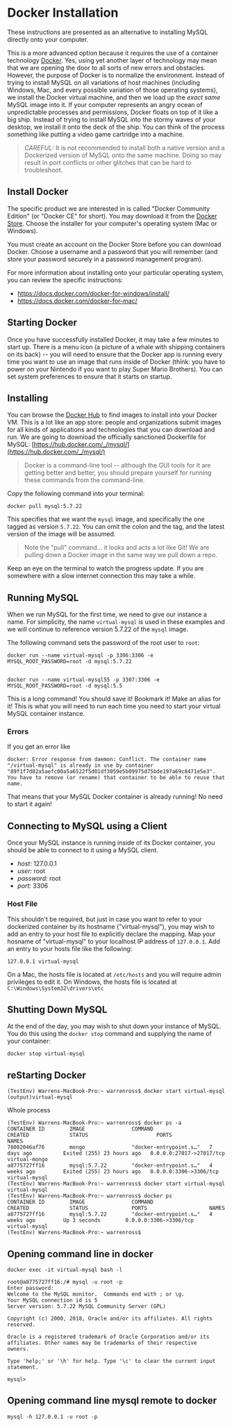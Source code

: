 # Docker Installation

These instructions are presented as an alternative to installing MySQL directly onto your computer.

This is a more advanced option because it requires the use of a container technology [Docker](https://www.docker.com/).  Yes, using yet another layer of technology may mean that we are opening the door to all sorts of new errors and obstacles.  However, the purpose of Docker is to normalize the environment.  Instead of trying to install MySQL on all variations of host machines (including Windows, Mac, and every possible variation of those operating systems), we install the Docker virtual machine, and then we load up the _exact same_ MySQL image into it.  If your computer represents an angry ocean of unpredictable processes and permissions, Docker floats on top of it like a big ship.  Instead of trying to install MySQL into the stormy waves of your desktop, we install it onto the deck of the ship.  You can think of the process something like putting a video game cartridge into a machine.  

> *CAREFUL:* It is not recommended to install both a native version and a Dockerized version of MySQL onto the same machine.  Doing so may result in port conflicts or other glitches that can be hard to troubleshoot.


## Install Docker

The specific product we are interested in is called "Docker Community Edition" (or "Docker CE" for short).  You may download it from the [Docker Store](https://store.docker.com/search?type=edition&offering=community).  Choose the installer for your computer's operating system (Mac or Windows).

You must create an account on the Docker Store before you can download Docker.  Choose a username and a password that you will remember (and store your password securely in a password management program).

For more information about installing onto your particular operating system, you can review the specific instructions: 

- https://docs.docker.com/docker-for-windows/install/
- https://docs.docker.com/docker-for-mac/


## Starting Docker

Once you have successfully installed Docker, it may take a few minutes to start up.  There is a menu icon (a picture of a whale with shipping containers on its back) -- you will need to ensure that the Docker app is running every time you want to use an image that runs inside of Docker (think: you have to power on your Nintendo if you want to play Super Mario Brothers).  You can set system preferences to ensure that it starts on startup.

## Installing 

You can browse the [Docker Hub](https://hub.docker.com/) to find images to install into your Docker VM.  This is a lot like an app store: people and organizations submit images for all kinds of applications and technologies that you can download and run.  We are going to download the officially sanctioned Dockerfile for MySQL: [https://hub.docker.com/_/mysql/](https://hub.docker.com/_/mysql/)

> Docker is a command-line tool -- although the GUI tools for it are getting better and better, you should prepare yourself for running these commands from the command-line.

Copy the following command into your terminal:

```
docker pull mysql:5.7.22
```

This specifies that we want the `mysql` image, and specifically the one tagged as version `5.7.22`.  You can omit the colon and the tag, and the latest version of the image will be assumed.

> Note the "pull" command... it looks and acts a lot like Git!  We are pulling down a Docker image in the same way we pull down a repo.

Keep an eye on the terminal to watch the progress update.  If you are somewhere with a slow internet connection this may take a while.


## Running MySQL

When we run MySQL for the first time, we need to give our instance a name.  For simplicity, the name `virtual-mysql` is used in these examples and we will continue to reference version 5.7.22 of the `mysql` image.

The following command sets the password of the root user to `root`:

```
docker run --name virtual-mysql -p 3306:3306 -e MYSQL_ROOT_PASSWORD=root -d mysql:5.7.22


docker run --name virtual-mysql55 -p 3307:3306 -e MYSQL_ROOT_PASSWORD=root -d mysql:5.5
```

This is a long command!  You should save it!  Bookmark it!  Make an alias for it!  This is what you will need to run each time you need to start your virtual MySQL container instance.

### Errors

If you get an error like 

```
docker: Error response from daemon: Conflict. The container name "/virtual-mysql" is already in use by container "89f1f7d82a5aefc00a5a6522f5d01df3059e5b09975d75bde197a69c8471e5e3". You have to remove (or rename) that container to be able to reuse that name.
```

That means that your MySQL Docker container is already running!  No need to start it again!
 

## Connecting to MySQL using a Client

Once your MySQL instance is running inside of its Docker container, you should be able to connect to it using a MySQL client.  

- *host*: 127.0.0.1
- *user:* root
- *password:* root
- *port:* 3306



### Host File

This shouldn't be required, but just in case you want to refer to your dockerized container by its hostname ("virtual-mysql"), you may wish to add an entry to your host file to explicitly declare the mapping.  Map your hosname of "virtual-mysql" to your localhost IP address of `127.0.0.1`.  Add an entry to your hosts file like the following:

```
127.0.0.1 virtual-mysql
```

On a Mac, the hosts file is located at `/etc/hosts` and you will require admin privileges to edit it.
On Windows, the hosts file is located at `C:\Windows\System32\drivers\etc`


## Shutting Down MySQL

At the end of the day, you may wish to shut down your instance of MySQL.  You do this using the `docker stop` command and supplying the name of your container:

```
docker stop virtual-mysql
```

## reStarting Docker

```
(TestEnv) Warrens-MacBook-Pro:~ warrenross$ docker start virtual-mysql
(output)virtual-mysql
```
Whole process

```
(TestEnv) Warrens-MacBook-Pro:~ warrenross$ docker ps -a
CONTAINER ID        IMAGE               COMMAND                  CREATED             STATUS                      PORTS                      NAMES
78082046af76        mongo               "docker-entrypoint.s…"   7 days ago          Exited (255) 23 hours ago   0.0.0.0:27017->27017/tcp   virtual-mongo
a8775727ff16        mysql:5.7.22        "docker-entrypoint.s…"   4 weeks ago         Exited (255) 23 hours ago   0.0.0.0:3306->3306/tcp     virtual-mysql
(TestEnv) Warrens-MacBook-Pro:~ warrenross$ docker start virtual-mysql
virtual-mysql
(TestEnv) Warrens-MacBook-Pro:~ warrenross$ docker ps
CONTAINER ID        IMAGE               COMMAND                  CREATED             STATUS              PORTS                    NAMES
a8775727ff16        mysql:5.7.22        "docker-entrypoint.s…"   4 weeks ago         Up 3 seconds        0.0.0.0:3306->3306/tcp   virtual-mysql
(TestEnv) Warrens-MacBook-Pro:~ warrenross$ 

```

## Opening command line in docker

```
docker exec -it virtual-mysql bash -l
```

```
root@a8775727ff16:/# mysql -u root -p
Enter password: 
Welcome to the MySQL monitor.  Commands end with ; or \g.
Your MySQL connection id is 5
Server version: 5.7.22 MySQL Community Server (GPL)

Copyright (c) 2000, 2018, Oracle and/or its affiliates. All rights reserved.

Oracle is a registered trademark of Oracle Corporation and/or its
affiliates. Other names may be trademarks of their respective
owners.

Type 'help;' or '\h' for help. Type '\c' to clear the current input statement.

mysql> 
```
## Opening command line mysql remote to docker

```
mysql -h 127.0.0.1 -u root -p
```
